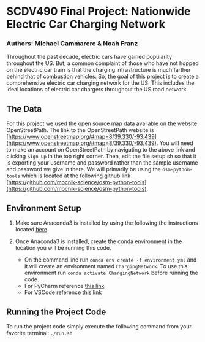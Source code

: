 # SCDV490 Final Project: Nationwide Electric Car Charging Network
### Authors: Michael Cammarere \& Noah Franz

Throughout the past decade, electric cars have gained popularity throughout
the US. But, a common complaint of those who have not hopped on the electric
car train is that the charging infrastructure is much farther behind that of
combustion vehicles. So, the goal of this project is to create a comprehensive
electric car charging network for the US. This includes the ideal locations
of electric car chargers throughout the US road network.

## The Data
For this project we used the open source map data available on the website
OpenStreetPath. The link to the OpenStreetPath website is
[https://www.openstreetmap.org/#map=8/39.330/-93.439](https://www.openstreetmap.org/#map=8/39.330/-93.439).
You will need to make an account on OpenStreetPath by navigating to
the above link and clicking `Sign Up` in the top right corner. Then, edit
the file setup.sh so that it is exporting your username and password
rather than the sample username and password we give in there.
We will primarily be using the `osm-python-tools` which is located at the following
github link [https://github.com/mocnik-science/osm-python-tools](https://github.com/mocnik-science/osm-python-tools).

## Environment Setup

1. Make sure Anaconda3 is installed by using the following the
instructions located [here](https://docs.anaconda.com/anaconda/install/index.html).

2. Once Anaconda3 is installed, create the conda environment in the location
you will be running this code.
    * On the command line run `conda env create -f environment.yml` and it will
    create an environment named `ChargingNetwork`. To use this environment
    run `conda activate ChargingNetwork` before running the code.
    * For PyCharm reference [this link](https://www.jetbrains.com/help/pycharm/conda-support-creating-conda-virtual-environment.html)
    * For VSCode reference [this link](https://code.visualstudio.com/docs/python/environments)

## Running the Project Code
To run the project code simply execute the following command from your
favorite terminal: `./run.sh`
